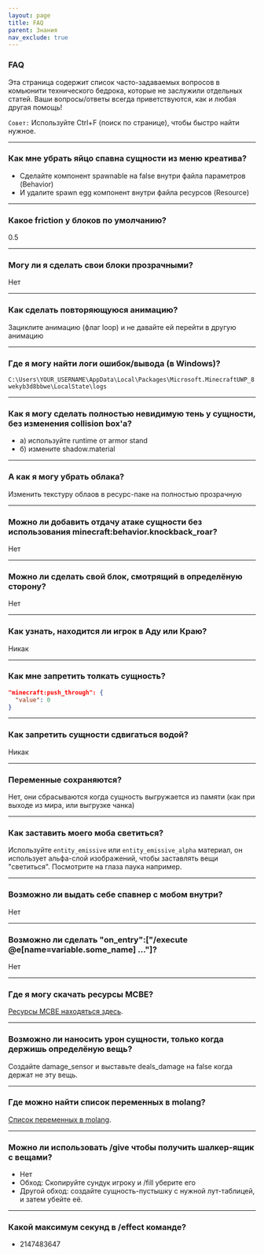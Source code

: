 ```yaml
---
layout: page
title: FAQ
parent: Знания
nav_exclude: true
---
```


### FAQ

Эта страница содержит список часто-задаваемых вопросов в комьюнити технического бедрока, которые не заслужили отдельных статей. Ваши вопросы/ответы всегда приветствуются, как и любая другая помощь!

`Совет:` Используйте Ctrl+F (поиск по странице), чтобы быстро найти нужное.

---

### Как мне убрать яйцо спавна сущности из меню креатива?

 - Сделайте компонент spawnable на false внутри файла параметров (Behavior)
 - И удалите spawn egg компонент внутри файла ресурсов (Resource)

---

### Какое friction у блоков по умолчанию?
0.5

---

### Могу ли я сделать свои блоки прозрачными?
Нет

---

### Как сделать повторяющуюся анимацию?
Зациклите анимацию (флаг loop) и не давайте ей перейти в другую анимацию

---

### Где я могу найти логи ошибок/вывода (в Windows)?
`C:\Users\YOUR_USERNAME\AppData\Local\Packages\Microsoft.MinecraftUWP_8wekyb3d8bbwe\LocalState\logs`

---
### Как я могу сделать полностью невидимую тень у сущности, без изменения collision box'а? 
 - а) используйте runtime от armor stand
 - б) измените shadow.material

---
### А как я могу убрать облака?
Изменить текстуру облаов в ресурс-паке на полностью прозрачную

---
### Можно ли добавить отдачу атаке сущности без использования minecraft:behavior.knockback_roar?
Нет
 
---
### Можно ли сделать свой блок, смотрящий в определёную сторону?
Нет

---
### Как узнать, находится ли игрок в Аду или Краю?
Никак

---
### Как мне запретить толкать сущность?
```json
"minecraft:push_through": {
  "value": 0
}
```

---
### Как запретить сущности сдвигаться водой?
Никак

---
### Переменные сохраняются?
Нет, они сбрасываются когда сущность выгружается из памяти (как при выходе из мира, или выгрузке чанка)

---
### Как заставить моего моба светиться?
Используйте `entity_emissive` или `entity_emissive_alpha` материал, он использует альфа-слой изображений, чтобы заставлять вещи "светиться". Посмотрите на глаза паука например.

---
### Возможно ли выдать себе спавнер с мобом внутри?
Нет

---
### Возможно ли сделать "on_entry":["/execute @e[name=variable.some_name] ..."]?
Нет

---
### Где я могу скачать ресурсы MCBE?
[Ресурсы MCBE находяться здесь](https://discordapp.com/channels/523663022053392405/523663022498250762/715962598843089008).

---
### Возможно ли наносить урон сущности, только когда держишь определёную вещь?
Создайте damage_sensor и выставьте deals_damage на false когда держат не эту вещь.

---
### Где можно найти список переменных в molang?
[Список переменных в molang](https://bedrock.dev/1.14.0.0/1.14.30.51/MoLang).

---
### Можно ли использовать /give чтобы получить шалкер-ящик с вещами?
 - Нет
 - Обход: Скопируйте сундук игроку и /fill уберите его
 - Другой обход: создайте сущность-пустышку с нужной лут-таблицей, и затем убейте её.

---
### Какой максимум секунд в /effect команде?
 - 2147483647